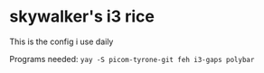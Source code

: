 # skywalker's i3 rice
This is the config i use daily

Programs needed:
```yay -S picom-tyrone-git feh i3-gaps polybar```


